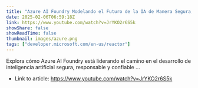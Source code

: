 ```yaml
---
title: "Azure AI Foundry Modelando el Futuro de la IA de Manera Segura, Responsable y Confiable"
date: 2025-02-06T06:59:18Z
link: https://www.youtube.com/watch?v=JrYKO2r6S5k
showShare: false
showReadTime: false
thumbnail: images/azure.png
tags: ["developer.microsoft.com/en-us/reactor"]
---
```

Explora cómo Azure AI Foundry está liderando el camino en el desarrollo de inteligencia artificial segura, responsable y confiable ...

- Link to article: https://www.youtube.com/watch?v=JrYKO2r6S5k